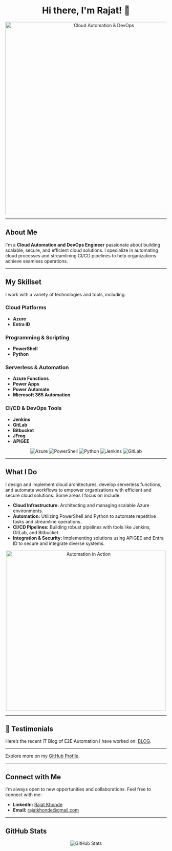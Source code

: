 <!-- Banner Section with an Animated GIF -->
<h1 align="center">Hi there, I'm Rajat! 👋</h1>
<p align="center">
  <img src="https://media.giphy.com/media/qgQUggAC3Pfv687qPC/giphy.gif" alt="Cloud Automation & DevOps" width="600"/>
</p>

---

## About Me

I'm a **Cloud Automation and DevOps Engineer** passionate about building scalable, secure, and efficient cloud solutions. I specialize in automating cloud processes and streamlining CI/CD pipelines to help organizations achieve seamless operations.

---

## My Skillset

I work with a variety of technologies and tools, including:

### Cloud Platforms
- **Azure**
- **Entra ID**

### Programming & Scripting
- **PowerShell**
- **Python**

### Serverless & Automation
- **Azure Functions**
- **Power Apps**
- **Power Automate**
- **Microsoft 365 Automation**

### CI/CD & DevOps Tools
- **Jenkins**
- **GitLab**
- **Bitbucket**
- **JFrog**
- **APIGEE**

<p align="center">
  <!-- Example badges (from Shields.io) -->
  <img src="https://img.shields.io/badge/-Azure-0078D4?style=for-the-badge&logo=microsoftazure&logoColor=white" alt="Azure">
  <img src="https://img.shields.io/badge/PowerShell-5391FE?style=for-the-badge&logo=powershell&logoColor=white" alt="PowerShell">
  <img src="https://img.shields.io/badge/Python-3776AB?style=for-the-badge&logo=python&logoColor=white" alt="Python">
  <img src="https://img.shields.io/badge/-Jenkins-D24939?style=for-the-badge&logo=jenkins&logoColor=white" alt="Jenkins">
  <img src="https://img.shields.io/badge/-GitLab-E24329?style=for-the-badge&logo=gitlab&logoColor=white" alt="GitLab">
</p>

---

## What I Do

I design and implement cloud architectures, develop serverless functions, and automate workflows to empower organizations with efficient and secure cloud solutions. Some areas I focus on include:

- **Cloud Infrastructure:** Architecting and managing scalable Azure environments.
- **Automation:** Utilizing PowerShell and Python to automate repetitive tasks and streamline operations.
- **CI/CD Pipelines:** Building robust pipelines with tools like Jenkins, GitLab, and Bitbucket.
- **Integration & Security:** Implementing solutions using APIGEE and Entra ID to secure and integrate diverse systems.

<p align="center">
  <img src="https://media.giphy.com/media/RbDKaczqWovIugyJmW/giphy.gif" alt="Automation in Action" width="500"/>
</p>

---

## 💬 Testimonials

Here’s the recent IT Blog of E2E Automation I have worked on: [BLOG](https://blogit.michelin.io/cloud-to-cloud-automation-with-servicenow/).


---

Explore more on my [GitHub Profile](https://github.com/rajat-khonde).

---

## Connect with Me

I'm always open to new opportunities and collaborations. Feel free to connect with me:

- **LinkedIn:** [Rajat Khonde](https://www.linkedin.com/in/rajat-khonde-450b46119/)
- **Email:** [rajatkhonde@gmail.com](mailto:rajatkhonde@gmail.com)

---

## GitHub Stats

<p align="center">
  <img src="https://github-readme-stats.vercel.app/api?username=rajat-khonde&show_icons=true&theme=great-gatsby" alt="GitHub Stats" />
</p>
